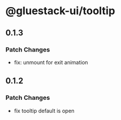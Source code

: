 # @gluestack-ui/tooltip

## 0.1.3

### Patch Changes

- fix: unmount for exit animation

## 0.1.2

### Patch Changes

- fix tooltip default is open
